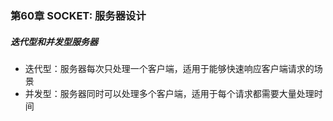 ### 第60章 SOCKET: 服务器设计

##### 迭代型和并发型服务器

* 迭代型：服务器每次只处理一个客户端，适用于能够快速响应客户端请求的场景
* 并发型：服务器同时可以处理多个客户端，适用于每个请求都需要大量处理时间



